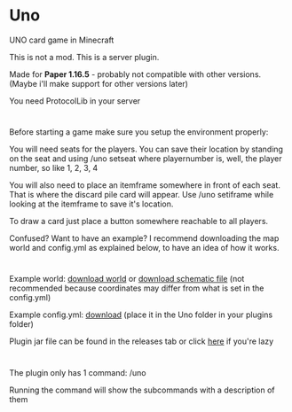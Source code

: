 # Uno
UNO card game in Minecraft

This is not a mod. This is a server plugin.

Made for **Paper 1.16.5** - probably not compatible with other versions. (Maybe i'll make support for other versions later)

You need ProtocolLib in your server
#
Before starting a game make sure you setup the environment properly:

You will need seats for the players. You can save their location by standing on the seat and using /uno setseat <playernumber> where playernumber is, well, the player number, so like 1, 2, 3, 4
  
You will also need to place an itemframe somewhere in front of each seat. That is where the discard pile card will appear. Use /uno setiframe <playernumber> while looking at the itemframe to save it's location.

To draw a card just place a button somewhere reachable to all players.
  
Confused? Want to have an example? I recommend downloading the map world and config.yml as explained below, to have an idea of how it works.
  
#
  
Example world: [download world](http://pafias.tk/minecraft/uno.zip) or [download schematic file](http://pafias.tk/minecraft/uno.schem) (not recommended because coordinates may differ from what is set in the config.yml)
  
Example config.yml: [download](http://pafias.tk/minecraft/config.yml) (place it in the Uno folder in your plugins folder)

Plugin jar file can be found in the releases tab or click [here](https://github.com/Pafias/Uno/releases/latest/download/Uno-1.0-SNAPSHOT.jar) if you're lazy

#

The plugin only has 1 command: /uno
  
Running the command will show the subcommands with a description of them
